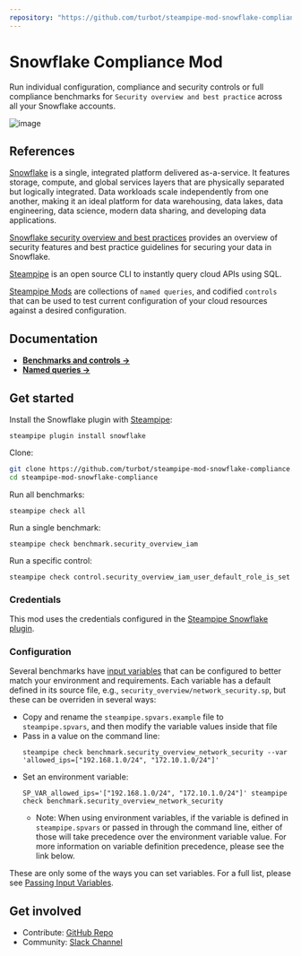 ```yaml
---
repository: "https://github.com/turbot/steampipe-mod-snowflake-compliance"
---
```


# Snowflake Compliance Mod

Run individual configuration, compliance and security controls or full compliance benchmarks for `Security overview and best practice` across all your Snowflake accounts.

![image](https://raw.githubusercontent.com/turbot/steampipe-mod-snowflake-compliance/main/docs/snowflake_cis_v140_console.png)

## References

[Snowflake](https://snowflake.com/) is a single, integrated platform delivered as-a-service. It features storage, compute, and global services layers that are physically separated but logically integrated. Data workloads scale independently from one another, making it an ideal platform for data warehousing, data lakes, data engineering, data science, modern data sharing, and developing data applications.

[Snowflake security overview and best practices](https://community.snowflake.com/s/article/Snowflake-Security-Overview-and-Best-Practices) provides an overview of security features and best practice guidelines for securing your data in Snowflake.

[Steampipe](https://steampipe.io) is an open source CLI to instantly query cloud APIs using SQL.

[Steampipe Mods](https://steampipe.io/docs/reference/mod-resources#mod) are collections of `named queries`, and codified `controls` that can be used to test current configuration of your cloud resources against a desired configuration.

## Documentation

- **[Benchmarks and controls →](https://hub.steampipe.io/mods/turbot/snowflake_compliance/controls)**
- **[Named queries →](https://hub.steampipe.io/mods/turbot/snowflake_compliance/queries)**

## Get started

Install the Snowflake plugin with [Steampipe](https://steampipe.io):

```shell
steampipe plugin install snowflake
```

Clone:

```sh
git clone https://github.com/turbot/steampipe-mod-snowflake-compliance.git
cd steampipe-mod-snowflake-compliance
```

Run all benchmarks:

```shell
steampipe check all
```

Run a single benchmark:

```shell
steampipe check benchmark.security_overview_iam
```

Run a specific control:

```shell
steampipe check control.security_overview_iam_user_default_role_is_set
```

### Credentials

This mod uses the credentials configured in the [Steampipe Snowflake plugin](https://hub.steampipe.io/plugins/turbot/snowflake).

### Configuration

Several benchmarks have [input variables](https://steampipe.io/docs/using-steampipe/mod-variables) that can be configured to better match your environment and requirements. Each variable has a default defined in its source file, e.g., `security_overview/network_security.sp`, but these can be overriden in several ways:

- Copy and rename the `steampipe.spvars.example` file to `steampipe.spvars`, and then modify the variable values inside that file
- Pass in a value on the command line:
  ```shell
  steampipe check benchmark.security_overview_network_security --var 'allowed_ips=["192.168.1.0/24", "172.10.1.0/24"]'
  ```
- Set an environment variable:
  ```shell
  SP_VAR_allowed_ips='["192.168.1.0/24", "172.10.1.0/24"]' steampipe check benchmark.security_overview_network_security
  ```
  - Note: When using environment variables, if the variable is defined in `steampipe.spvars` or passed in through the command line, either of those will take precedence over the environment variable value. For more information on variable definition precedence, please see the link below.

These are only some of the ways you can set variables. For a full list, please see [Passing Input Variables](https://steampipe.io/docs/using-steampipe/mod-variables#passing-input-variables).

## Get involved

- Contribute: [GitHub Repo](https://github.com/turbot/steampipe-mod-snowflake-compliance)
- Community: [Slack Channel](https://steampipe.io/community/join)
